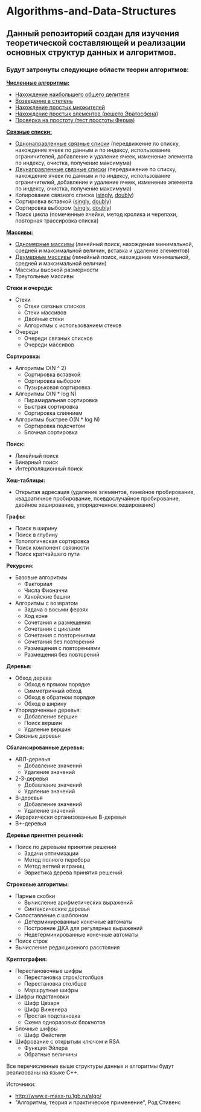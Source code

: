 # Algorithms-and-Data-Structures

## Данный репозиторий создан для изучения теоретической составляющей и реализации основных структур данных и алгоритмов.
### Будут затронуты следующие области теории алгоритмов:
**[Численные алгоритмы:](./numerical_algorithms)**
  * [Нахождение наибольшего общего делителя](./numerical_algorithms/gcd.cpp)
  * [Возведение в степень](./numerical_algorithms/exponentiation.cpp)
  * [Нахождение простых множителей](./numerical_algorithms/prime_factors_find.cpp)
  * [Нахождение простых элементов (решето Эратосфена)](./numerical_algorithms/sieve_of_eratosthenes.cpp)
  * [Проверка на простоту (тест простоты Ферма)](./numerical_algorithms/prime_check)

**[Связные списки:](./linked_lists)**
  * [Однонаправленные связные списки](./linked_lists/singly_list.cpp) (передвижение по списку, нахождение ячеек по данным и по индексу, использование ограничителей, добавление и удаление ячеек, изменение элемента по индексу, очистка, получение максимума)
  * [Двунаправленные связные списки](./linked_lists/doubly_list.cpp) (передвижение по списку, нахождение ячеек по данным и по индексу, использование ограничителей, добавление и удаление ячеек, изменение элемента по индексу, очистка, получение максимума)
  * Копирование связного списка ([singly](https://github.com/GermanYakimov/Algorithms-and-Data-Structures/blob/master/linked_lists/singly_list.cpp#L195), [doubly](https://github.com/GermanYakimov/Algorithms-and-Data-Structures/blob/master/linked_lists/doubly_list.cpp#L215))
  * Сортировка вставкой ([singly](https://github.com/GermanYakimov/Algorithms-and-Data-Structures/blob/master/linked_lists/singly_list.cpp#L205), [doubly](https://github.com/GermanYakimov/Algorithms-and-Data-Structures/blob/master/linked_lists/doubly_list.cpp#L225))
  * Сортировка выбором ([singly](https://github.com/GermanYakimov/Algorithms-and-Data-Structures/blob/master/linked_lists/singly_list.cpp#L244), [doubly](https://github.com/GermanYakimov/Algorithms-and-Data-Structures/blob/master/linked_lists/doubly_list.cpp#L263))
  * Поиск цикла (помеченные ячейки, метод кролика и черепахи, повторная трассировка списка)

**[Массивы:](./arrays)**
  * [Одномерные массивы](./arrays/linear_array.cpp) (линейный поиск, нахождение минимальной, средней и максимальной величин, вставка и удаление элементов)
  * [Двумерные массивы](./arrays/two_d_array.cpp) (линейный поиск, нахождение минимальной, средней и максимальной величин)
  * Массивы высокой размерности
  * Треугольные массивы

**Стеки и очереди:**
  * Стеки
    * Стеки связных списков
    * Стеки массивов
    * Двойные стеки
    * Алгоритмы с использованием стеков
  * Очереди
    * Очереди связных списков
    * Очереди массивов

**Сортировка:**
  * Алгоритмы O(N ^ 2)
    * Сортировка вставкой
    * Сортировка выбором
    * Пузырьковая сортировка
  * Алгоритмы O(N * log N)
    * Пирамидальная сортировка
    * Быстрая сортировка
    * Сортировка слиянием
  * Алгоритмы быстрее O(N * log N)
    * Сортировка подсчетом
    * Блочная сортировка

**Поиск:**
  * Линейный поиск
  * Бинарный поиск
  * Интерполяционный поиск

**Хеш-таблицы:**
  * Открытая адресация (удаление элементов, линейное пробирование, квадратичное пробирование, псевдослучайное пробирование, двойное хеширование, упорядоченное хеширование)

**Графы:**
  * Поиск в ширину
  * Поиск в глубину
  * Топологическая сортировка
  * Поиск компонент связности
  * Поиск кратчайшего пути

**Рекурсия:**
  * Базовые алгоритмы
    * Факториал
    * Числа Фионаччи
    * Ханойские башни
  * Алгоритмы с возвратом
    * Задача о восьми ферзях
    * Ход коня
    * Сочетания и размещения
    * Сочетания с циклами
    * Сочетания с повторениями
    * Сочетания без повторений
    * Размещения с повторениями
    * Размещения без повторений

**Деревья:**
 * Обход дерева
    * Обход в прямом порядке
    * Симметричный обход
    * Обход в обратном порядке
    * Обход в ширину
 * Упорядоченные деревья:
    * Добавление вершин
    * Поиск вершин
    * Удаление вершин
 * Связные деревья

**Сбалансированные деревья:**
 * АВЛ-деревья
    * Добавление значений
    * Удаление значений
 * 2-3-деревья
    * Добавление значений
    * Удаление значений
 * В-деревья
    * Добавление значений
    * Удаление значений
 * Иерархически организованные В-деревья
 * В+-деревья

**Деревья принятия решений:**
 * Поиск по деревьям принятия решений
    * Задачи оптимизации
    * Метод полного перебора
    * Метод ветвей и границ
    * Эвристика дерева принятия решений

**Строковые алгоритмы:**
 * Парные скобки
    * Вычисление арифметических выражений
    * Синтаксические деревья
 * Сопоставление с шаблоном
    * Детерминированные конечные автоматы
    * Построение ДКА для регулярных выражений
    * Недетерминированные конечные автоматы
 * Поиск строк
 * Вычисление редакционного расстояния

**Криптография:**
 * Перестановочные шифры
    * Перестановка строк/столбцов
    * Перестановка столбцов
    * Маршрутные шифры
 * Шифры подстановки
    * Шифр Цезаря
    * Шифр Виженера
    * Простая подстановка
    * Схема одноразовых блокнотов
 * Блочные шифры
    * Шифр Фейстеля
 * Шифрование с открытым ключом и RSA
    * Функция Эйлера
    * Обратные величины

 Все перечисленные выше структуры данных и алгоритмы будут реализованы на языке C++.
 
 Источники:
  * http://www.e-maxx-ru.1gb.ru/algo/
  * "Алгоритмы, теория и практическое применение", Род Стивенс
